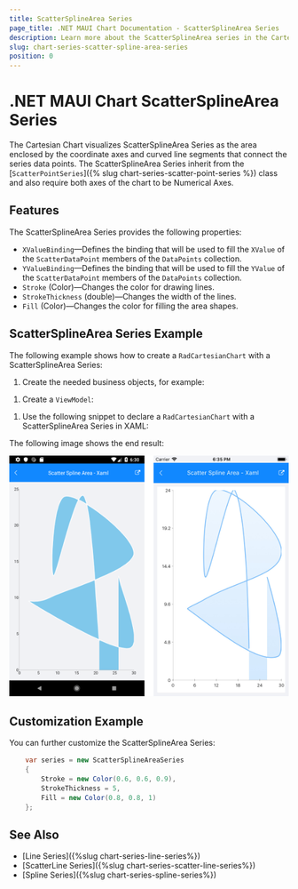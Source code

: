 ```yaml
---
title: ScatterSplineArea Series
page_title: .NET MAUI Chart Documentation - ScatterSplineArea Series
description: Learn more about the ScatterSplineArea series in the Cartesian chart.
slug: chart-series-scatter-spline-area-series
position: 0
---
```


# .NET MAUI Chart ScatterSplineArea Series

The Cartesian Chart visualizes ScatterSplineArea Series as the area enclosed by the coordinate axes and curved line segments that connect the series data points. The ScatterSplineArea Series inherit from the [`ScatterPointSeries`]({% slug chart-series-scatter-point-series %}) class and also require both axes of the chart to be Numerical Axes.

## Features

The ScatterSplineArea Series provides the following properties:

- `XValueBinding`&mdash;Defines the binding that will be used to fill the `XValue` of the `ScatterDataPoint` members of the `DataPoints` collection.
- `YValueBinding`&mdash;Defines the binding that will be used to fill the `YValue` of the `ScatterDataPoint` members of the `DataPoints` collection.
- `Stroke` (Color)&mdash;Changes the color for drawing lines.
- `StrokeThickness` (double)&mdash;Changes the width of the lines.
- `Fill` (Color)&mdash;Changes the color for filling the area shapes.

## ScatterSplineArea Series Example

The following example shows how to create a `RadCartesianChart` with a ScatterSplineArea Series:

1. Create the needed business objects, for example:

 <snippet id='numerical-data-model' />


1. Create a `ViewModel`:

 <snippet id='chart-series-numerical-view-model' />


1. Use the following snippet to declare a `RadCartesianChart` with a ScatterSplineArea Series in XAML:

 <snippet id='chart-series-scattersplinearea-xaml' />



The following image shows the end result:

![Basic ScatterSplineAreaSeries](images/cartesian-scatter-spline-area-series-basic-example.png)

## Customization Example

You can further customize the ScatterSplineArea Series:

```C#
	var series = new ScatterSplineAreaSeries
	{
		Stroke = new Color(0.6, 0.6, 0.9),
		StrokeThickness = 5,
		Fill = new Color(0.8, 0.8, 1)
	};
```

## See Also

- [Line Series]({%slug chart-series-line-series%})
- [ScatterLine Series]({%slug chart-series-scatter-line-series%})
- [Spline Series]({%slug chart-series-spline-series%})
